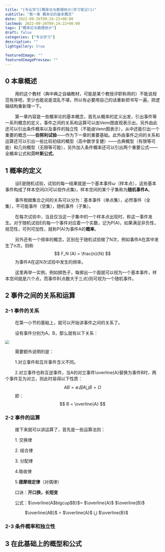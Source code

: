 ```yaml
---
title: "[专业学习]概率论与数理统计|学习笔记(1)"
subtitle: "第一章 概率论的基本概念"
date: 2022-09-26T09:24:22+08:00
lastmod: 2022-09-26T09:24:22+08:00
tags: ["概率论与数理统计"]
draft: false
categories: ["专业学习"]
description: ""
lightgallery: true

featuredImage: ""
featuredImagePreview: ""
---
```


##  0 本章概述

&emsp; &emsp;用的这个教材（典中典之自编教材，可能是某个教授评职称用的）不能说规范有序吧，至少也能说是混乱不堪，所以有必要用自己的话重新把书写一遍，把逻辑结构重新理一下。

&emsp; &emsp;第一章内容是一些概率论的基本概念，首先从概率的定义出发，引出事件等一系列概念的定义，事件之间的关系和运算可以由Venn图直观表示出，另外由此还可以引出条件概率以及事件的独立性（不能由Venn图表示），从中还能引出一个重要的概念——**伯努利试验**——作为下一章的重要基础。此外由事件之间的关系和运算还可以引出一些比较初级的概型（高中数学复健）——古典概型（有限等可能）和几何概型（无限等可能），另外加入条件概率还可以引出两个重要公式——全概率公式和**贝叶斯公式**。

##  1 概率的定义

&emsp; &emsp;设E是随机试验，试验的每一结果就是一个基本事件$\omega$（样本点），这些基本事件构成了样本空间$\Omega$(可以视作点集)，样本空间的某个子集称为**随机事件A**。

&emsp; &emsp;事件根据集合之间的关系可以分为：基本事件（单点集），必然事件（全集），不可能事件（空集），随机事件（子集）。

&emsp; &emsp;在每次试验中，当且仅当这一子集中的一个样本点出现时，称这一事件发生。对于随机试验E的每一个事件对应着一个实数，记为P(A)，如果满足非负性，规范性，可列可加性，就称P(A)为事件A的**概率**。

&emsp; &emsp;另外还有一个频率的概念，区别在于随机试验做了N次，例如事件A在其中发生了n次，则称
$$
F_N (A) = \frac{n}{N}
$$
&emsp; &emsp;为事件A在这N次试验中发生的频率。

&emsp; &emsp;这里再举一实例，例如掷色子，每掷出一个面就可以视为一个基本事件，样本空间就是六个点，而事件B{点数大于三点}则可视为一个随机事件。

##  2 事件之间的关系和运算

### 2-1 事件的关系

&emsp; &emsp;在第一小节的基础上，就可以开始讲事件之间的关系了。

&emsp; &emsp;设有事件分别为A，B，那么就有以下关系：

<img src="\images\probability\1.1.jpg" style="zoom:80%;" />

&emsp; &emsp;需要额外说明的是：

&emsp; &emsp;1.对立事件和互斥事件含义不同。

&emsp; &emsp;2.对立事件也称互逆事件，当A的对立事件\overline{A}替换为事件B时，两个事件互为对立，则此时易得以下性质：
$$
AB = \emptyset 且 A \bigcup B = \Omega
$$
&emsp; &emsp;即：
$$
B = \overline{A}
$$


### 2-2 事件的运算

&emsp; &emsp;接下来就可以讲运算了，首先是一些运算法则：

&emsp; &emsp;1. 交换律

&emsp; &emsp;2. 结合律

&emsp; &emsp;3. 分配律

&emsp; &emsp;4.吸收律

&emsp; &emsp;5.**德摩根定律**（对偶律）

&emsp; &emsp;口诀：**开口换，长短变**

&emsp; &emsp;公式：$\overline{A$bigcup$B}$= $\overline{A}$ $\overline{B}$

&emsp; &emsp;&emsp; &emsp;$\overline{AB}$ = $\overline{A}$ $\bigcup$ $\overline{B}$

### 2-3 条件概率和独立性

## 3 在此基础上的概型和公式